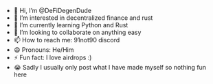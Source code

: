 - 👋 Hi, I’m @DeFiDegenDude
- 👀 I’m interested in decentralized finance and rust
- 🌱 I’m currently learning Python and Rust
- 💞️ I’m looking to collaborate on anything easy
- 📫 How to reach me: 91not90 discord
- 😄 Pronouns: He/Him
- ⚡ Fun fact: I love airdrops :)
- 😭 Sadly I usually only post what I have made myself so nothing fun here

<!---
DeFiDegenDude/DeFiDegenDude is a ✨ special ✨ repository because its `README.md` (this file) appears on your GitHub profile.
You can click the Preview link to take a look at your changes.
--->

